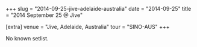 +++
slug = "2014-09-25-jive-adelaide-australia"
date = "2014-09-25"
title = "2014 September 25 @ Jive"

[extra]
venue = "Jive, Adelaide, Australia"
tour = "SINO-AUS"
+++

No known setlist.
